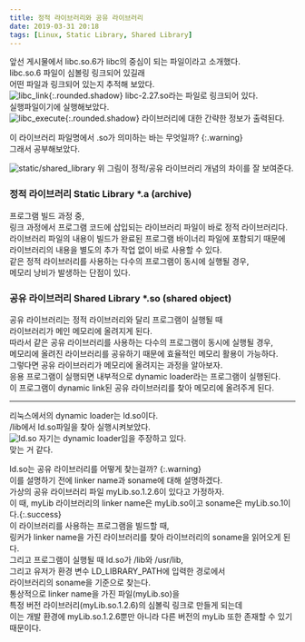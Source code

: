 ```yaml
---
title: 정적 라이브러리와 공유 라이브러리
date: 2019-03-31 20:18
tags: [Linux, Static Library, Shared Library]
---
```

앞선 게시물에서 libc.so.6가 libc의 중심이 되는 파일이라고 소개했다.  
libc.so.6 파일이 심볼링 링크되어 있길래  
어떤 파일과 링크되어 있는지 추적해 보았다.  
![libc_link](https://user-images.githubusercontent.com/17706039/55288473-36058300-53f3-11e9-927e-2ad0a4caa11a.png){:.rounded.shadow}
libc-2.27.so라는 파일로 링크되어 있다.  
실행파일이기에 실행해보았다.  
![libc_execute](https://user-images.githubusercontent.com/17706039/55288512-b5935200-53f3-11e9-8d4c-ce4fb50e08fa.png){:.rounded.shadow}
라이브러리에 대한 간략한 정보가 출력된다.  

이 라이브러리 파일명에서 .so가 의미하는 바는 무엇일까?
{:.warning}  
그래서 공부해보았다.  
<!--more-->
![static/shared_library](https://user-images.githubusercontent.com/17706039/55288547-0c009080-53f4-11e9-8748-47858820604f.gif)
위 그림이 정적/공유 라이브러리 개념의 차이를 잘 보여준다.  
  
### 정적 라이브러리 Static Library *.a (archive)  
프로그램 빌드 과정 중,  
링크 과정에서 프로그램 코드에 삽입되는 라이브러리 파일이 바로 정적 라이브러리다.  
라이브러리 파일의 내용이 빌드가 완료된 프로그램 바이너리 파일에 포함되기 때문에  
라이브러리의 내용을 별도의 추가 작업 없이 바로 사용할 수 있다.  
같은 정적 라이브러리를 사용하는 다수의 프로그램이 동시에 실행될 경우,  
메모리 낭비가 발생하는 단점이 있다.  
  
### 공유 라이브러리 Shared Library *.so (shared object)  
공유 라이브러리는 정적 라이브러리와 달리 프로그램이 실행될 때  
라이브러리가 메인 메모리에 올려지게 된다.  
따라서 같은 공유 라이브러리를 사용하는 다수의 프로그램이 동시에 실행될 경우,  
메모리에 올려진 라이브러리를 공유하기 때문에 효율적인 메모리 활용이 가능하다.  
그렇다면 공유 라이브러리가 메모리에 올려지는 과정을 알아보자.  
응용 프로그램이 실행되면 내부적으로 dynamic loader라는 프로그램이 실행된다.  
이 프로그램이 dynamic link된 공유 라이브러리를 찾아 메모리에 올려주게 된다.  
  
---
  
리눅스에서의 dynamic loader는 ld.so이다.  
/lib에서 ld.so파일을 찾아 실행시켜보았다.  
![ld.so](https://user-images.githubusercontent.com/17706039/55288657-a2818180-53f5-11e9-8ab9-5ea1597f24f0.png)
자기는 dynamic loader임을 주장하고 있다.  
맞는 거 같다.  
  
ld.so는 공유 라이브러리를 어떻게 찾는걸까?
{:.warning}  
이를 설명하기 전에 linker name과 soname에 대해 설명하겠다.  
가상의 공유 라이브러리 파일 myLib.so.1.2.6이 있다고 가정하자.  
이 때, myLib 라이브러리의 linker name은 myLib.so이고 soname은 myLib.so.1이다.{:.success}  
이 라이브러리를 사용하는 프로그램을 빌드할 때,  
링커가 linker name을 가진 라이브러리를 찾아 라이브러리의 soname을 읽어오게 된다.  
그리고 프로그램이 실행될 때 ld.so가 /lib와 /usr/lib,  
그리고 유저가 환경 변수 LD_LIBRARY_PATH에 입력한 경로에서  
라이브러리의 soname을 기준으로 찾는다.  
통상적으로 linker name을 가진 파일(myLib.so)을  
특정 버전 라이브러리(myLib.so.1.2.6)의 심볼릭 링크로 만들게 되는데  
이는 개발 환경에 myLib.so.1.2.6뿐만 아니라 다른 버전의 myLib 또한 존재할 수 있기 때문이다.